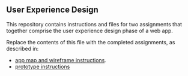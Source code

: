 ## User Experience Design

This repository contains instructions and files for two assignments that together comprise the user experience design phase of a web app.

Replace the contents of this file with the completed assignments, as described in:

- [app map and wireframe instructions](./instructions-app-map-wireframe.md).
- [prototype instructions](./instructions-prototype.md)
